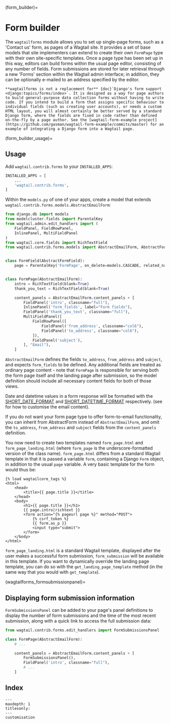 (form_builder)=

# Form builder

The `wagtailforms` module allows you to set up single-page forms, such as a 'Contact us' form, as pages of a Wagtail site. It provides a set of base models that site implementers can extend to create their own `FormPage` type with their own site-specific templates. Once a page type has been set up in this way, editors can build forms within the usual page editor, consisting of any number of fields. Form submissions are stored for later retrieval through a new 'Forms' section within the Wagtail admin interface; in addition, they can be optionally e-mailed to an address specified by the editor.

```{note}
**wagtailforms is not a replacement for** {doc}`Django's form support <django:topics/forms/index>`. It is designed as a way for page authors to build general-purpose data collection forms without having to write code. If you intend to build a form that assigns specific behaviour to individual fields (such as creating user accounts), or needs a custom HTML layout, you will almost certainly be better served by a standard Django form, where the fields are fixed in code rather than defined on-the-fly by a page author. See the [wagtail-form-example project](https://github.com/gasman/wagtail-form-example/commits/master) for an example of integrating a Django form into a Wagtail page.
```

(form_builder_usage)=

## Usage

Add `wagtail.contrib.forms` to your `INSTALLED_APPS`:

```python
INSTALLED_APPS = [
    ...
    'wagtail.contrib.forms',
]
```

Within the `models.py` of one of your apps, create a model that extends `wagtail.contrib.forms.models.AbstractEmailForm`:

```python
from django.db import models
from modelcluster.fields import ParentalKey
from wagtail.admin.edit_handlers import (
    FieldPanel, FieldRowPanel,
    InlinePanel, MultiFieldPanel
)
from wagtail.core.fields import RichTextField
from wagtail.contrib.forms.models import AbstractEmailForm, AbstractFormField


class FormField(AbstractFormField):
    page = ParentalKey('FormPage', on_delete=models.CASCADE, related_name='form_fields')


class FormPage(AbstractEmailForm):
    intro = RichTextField(blank=True)
    thank_you_text = RichTextField(blank=True)

    content_panels = AbstractEmailForm.content_panels + [
        FieldPanel('intro', classname="full"),
        InlinePanel('form_fields', label="Form fields"),
        FieldPanel('thank_you_text', classname="full"),
        MultiFieldPanel([
            FieldRowPanel([
                FieldPanel('from_address', classname="col6"),
                FieldPanel('to_address', classname="col6"),
            ]),
            FieldPanel('subject'),
        ], "Email"),
    ]
```

`AbstractEmailForm` defines the fields `to_address`, `from_address` and `subject`, and expects `form_fields` to be defined. Any additional fields are treated as ordinary page content - note that `FormPage` is responsible for serving both the form page itself and the landing page after submission, so the model definition should include all necessary content fields for both of those views.

Date and datetime values in a form response will be formatted with the [SHORT_DATE_FORMAT](https://docs.djangoproject.com/en/3.0/ref/settings/#short-date-format) and [SHORT_DATETIME_FORMAT](https://docs.djangoproject.com/en/3.0/ref/settings/#short-datetime-format) respectively. (see [](form_builder_render_email) for how to customise the email content).

If you do not want your form page type to offer form-to-email functionality, you can inherit from AbstractForm instead of `AbstractEmailForm`, and omit the `to_address`, `from_address` and `subject` fields from the `content_panels` definition.

You now need to create two templates named `form_page.html` and `form_page_landing.html` (where `form_page` is the underscore-formatted version of the class name). `form_page.html` differs from a standard Wagtail template in that it is passed a variable `form`, containing a Django `Form` object, in addition to the usual `page` variable. A very basic template for the form would thus be:

```html+django
{% load wagtailcore_tags %}
<html>
    <head>
        <title>{{ page.title }}</title>
    </head>
    <body>
        <h1>{{ page.title }}</h1>
        {{ page.intro|richtext }}
        <form action="{% pageurl page %}" method="POST">
            {% csrf_token %}
            {{ form.as_p }}
            <input type="submit">
        </form>
    </body>
</html>
```

`form_page_landing.html` is a standard Wagtail template, displayed after the user makes a successful form submission, `form_submission` will be available in this template. If you want to dynamically override the landing page template, you can do so with the `get_landing_page_template` method (in the same way that you would with `get_template`).

(wagtailforms_formsubmissionpanel)=

## Displaying form submission information

`FormSubmissionsPanel` can be added to your page's panel definitions to display the number of form submissions and the time of the most recent submission, along with a quick link to access the full submission data:

```python
from wagtail.contrib.forms.edit_handlers import FormSubmissionsPanel

class FormPage(AbstractEmailForm):
    # ...

    content_panels = AbstractEmailForm.content_panels + [
        FormSubmissionsPanel(),
        FieldPanel('intro', classname="full"),
        # ...
    ]
```

## Index

```{toctree}
---
maxdepth: 1
titlesonly:
---
customisation
```
